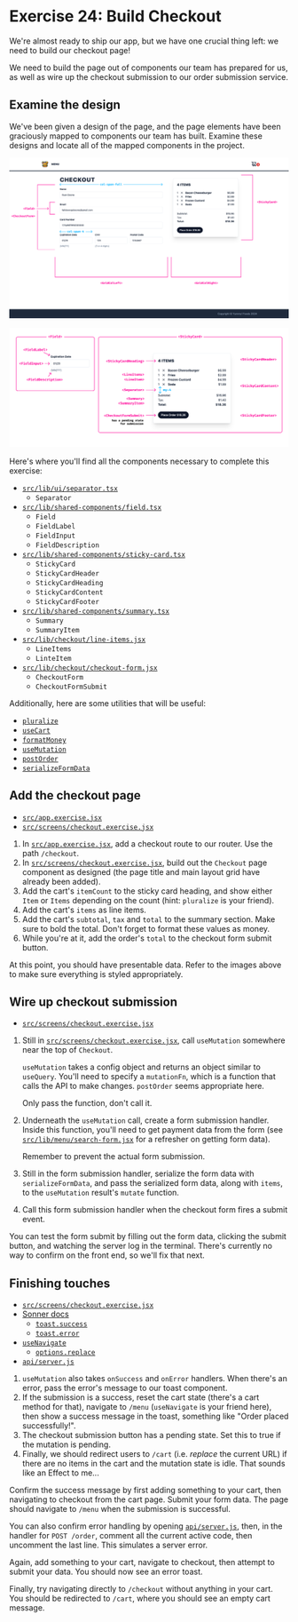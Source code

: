 # Exercise 24: Build Checkout

We're almost ready to ship our app, but we have one crucial thing left: we need to build our checkout page!

We need to build the page out of components our team has prepared for us, as well as wire up the checkout submission to our order submission service.

## Examine the design

We've been given a design of the page, and the page elements have been graciously mapped to components our team has built. Examine these designs and locate all of the mapped components in the project.

![Checkout Page Overview](./public/images/INS-page-overview.png)

![Component Detail View](./public/images/INS-component-detail.png)

Here's where you'll find all the components necessary to complete this exercise:

- [`src/lib/ui/separator.tsx`](./src/lib/ui/separator.tsx)
  - `Separator`
- [`src/lib/shared-components/field.tsx`](./src/lib/shared-components/field.tsx)
  - `Field`
  - `FieldLabel`
  - `FieldInput`
  - `FieldDescription`
- [`src/lib/shared-components/sticky-card.tsx`](./src/lib/shared-components/sticky-card.tsx)
  - `StickyCard`
  - `StickyCardHeader`
  - `StickyCardHeading`
  - `StickyCardContent`
  - `StickyCardFooter`
- [`src/lib/shared-components/summary.tsx`](./src/lib/shared-components/summary.tsx)
  - `Summary`
  - `SummaryItem`
- [`src/lib/checkout/line-items.jsx`](./src/lib/checkout/line-items.jsx)
  - `LineItems`
  - `LinteItem`
- [`src/lib/checkout/checkout-form.jsx`](./src/lib/checkout/checkout-form.jsx)
  - `CheckoutForm`
  - `CheckoutFormSubmit`

Additionally, here are some utilities that will be useful:

- [`pluralize`](./src/lib/pluralize.ts)
- [`useCart`](./src/lib/cart-context/use-cart.js)
- [`formatMoney`](./src/lib/format-money.ts)
- [`useMutation`](./src/lib/use-mutation.ts)
- [`postOrder`](./src/lib/checkout/post-order.ts)
- [`serializeFormData`](./src/lib/serialize-form-data.ts)

## Add the checkout page

- [`src/app.exercise.jsx`](./src/app.exercise.jsx)
- [`src/screens/checkout.exercise.jsx`](./src/screens/checkout.exercise.jsx)

1. In [`src/app.exercise.jsx`](./src/app.exercise.jsx), add a checkout route to our router. Use the path `/checkout`.
2. In [`src/screens/checkout.exercise.jsx`](./src/screens/checkout.exercise.jsx), build out the `Checkout` page component as designed (the page title and main layout grid have already been added).
3. Add the cart's `itemCount` to the sticky card heading, and show either `Item` or `Items` depending on the count (hint: `pluralize` is your friend).
4. Add the cart's `items` as line items.
5. Add the cart's `subtotal`, `tax` and `total` to the summary section. Make sure to bold the total. Don't forget to format these values as money.
6. While you're at it, add the order's `total` to the checkout form submit button.

At this point, you should have presentable data. Refer to the images above to make sure everything is styled appropriately.

## Wire up checkout submission

- [`src/screens/checkout.exercise.jsx`](./src/screens/checkout.exercise.jsx)

1. Still in [`src/screens/checkout.exercise.jsx`](./src/screens/checkout.exercise.jsx), call `useMutation` somewhere near the top of `Checkout`.
   
   `useMutation` takes a config object and returns an object similar to `useQuery`. You'll need to specify a `mutationFn`, which is a function that calls the API to make changes. `postOrder` seems appropriate here.
   
   Only pass the function, don't call it.

2. Underneath the `useMutation` call, create a form submission handler. Inside this function, you'll need to get payment data from the form (see [`src/lib/menu/search-form.jsx`](./src/lib/menu/search-form.jsx) for a refresher on getting form data).
   
   Remember to prevent the actual form submission.

3. Still in the form submission handler, serialize the form data with `serializeFormData`, and pass the serialized form data, along with `items`, to the `useMutation` result's `mutate` function.
4. Call this form submission handler when the checkout form fires a submit event.

You can test the form submit by filling out the form data, clicking the submit button, and watching the server log in the terminal. There's currently no way to confirm on the front end, so we'll fix that next.

## Finishing touches

- [`src/screens/checkout.exercise.jsx`](./src/screens/checkout.exercise.jsx)
- [Sonner docs](https://sonner.emilkowal.ski/)
  - [`toast.success`](https://sonner.emilkowal.ski/toast#success)
  - [`toast.error`](https://sonner.emilkowal.ski/toast#error)
- [`useNavigate`](https://reactrouter.com/en/main/hooks/use-navigate#usenavigate)
  - [`options.replace`](https://reactrouter.com/en/main/hooks/use-navigate#optionsreplace)
- [`api/server.js`](./api/server.js)

1. `useMutation` also takes `onSuccess` and `onError` handlers. When there's an error, pass the error's message to our toast component.
2. If the submission is a success, reset the cart state (there's a cart method for that), navigate to `/menu` (`useNavigate` is your friend here), then show a success message in the toast, something like "Order placed successfully!".
3. The checkout submission button has a pending state. Set this to true if the mutation is pending.
4. Finally, we should redirect users to `/cart` (i.e. _replace_ the current URL) if there are no items in the cart and the mutation state is idle. That sounds like an Effect to me...

Confirm the success message by first adding something to your cart, then navigating to checkout from the cart page. Submit your form data. The page should navigate to `/menu` when the submission is successful.

You can also confirm error handling by opening [`api/server.js`](./api/server.js), then, in the handler for `POST /order`, comment all the current active code, then uncomment the last line. This simulates a server error.

Again, add something to your cart, navigate to checkout, then attempt to submit your data. You should now see an error toast.

Finally, try navigating directly to `/checkout` without anything in your cart. You should be redirected to `/cart`, where you should see an empty cart message.
